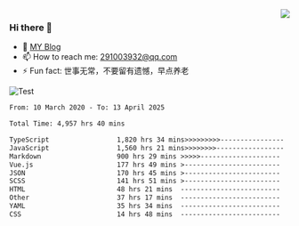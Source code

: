 <img align='right' src='https://github-readme-stats.vercel.app/api?username=niaogege&show_icons=true&theme=radical'/>

### Hi there 👋

- 🌱 [MY Blog](https://bythewayer.com/)
- 📫 How to reach me: 291003932@qq.com
- ⚡ Fun fact:  世事无常，不要留有遗憾，早点养老

![Test](https://github-readme-stats.vercel.app/api/top-langs/?username=niaogege&layout=compact)

<!--START_SECTION:waka-->

```txt
From: 10 March 2020 - To: 13 April 2025

Total Time: 4,957 hrs 40 mins

TypeScript                 1,820 hrs 34 mins>>>>>>>>>----------------   36.72 %
JavaScript                 1,560 hrs 21 mins>>>>>>>>-----------------   31.47 %
Markdown                   900 hrs 29 mins >>>>>--------------------   18.16 %
Vue.js                     177 hrs 49 mins >------------------------   03.59 %
JSON                       170 hrs 45 mins >------------------------   03.44 %
SCSS                       141 hrs 51 mins >------------------------   02.86 %
HTML                       48 hrs 21 mins  -------------------------   00.98 %
Other                      37 hrs 17 mins  -------------------------   00.75 %
YAML                       35 hrs 34 mins  -------------------------   00.72 %
CSS                        14 hrs 48 mins  -------------------------   00.30 %
```

<!--END_SECTION:waka-->
